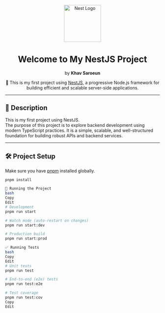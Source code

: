 <p align="center">
  <a href="https://nestjs.com/" target="_blank">
    <img src="https://nestjs.com/img/logo-small.svg" width="120" alt="Nest Logo" />
  </a>
</p>

<h1 align="center">Welcome to My NestJS Project</h1>
<p align="center">by <strong>Khav Saroeun</strong></p>

<p align="center">
  🚀 This is my first project using <a href="https://nestjs.com" target="_blank">NestJS</a>, a progressive Node.js framework for building efficient and scalable server-side applications.
</p>

---

## 📘 Description

This is my first project using NestJS.  
The purpose of this project is to explore backend development using modern TypeScript practices. It is a simple, scalable, and well-structured foundation for building robust APIs and backend services.

---

## 🛠 Project Setup

Make sure you have [pnpm](https://pnpm.io/) installed globally.

```bash
pnpm install

🚀 Running the Project
bash
Copy
Edit
# Development
pnpm run start

# Watch mode (auto-restart on changes)
pnpm run start:dev

# Production build
pnpm run start:prod

✅ Running Tests
bash
Copy
Edit
# Unit tests
pnpm run test

# End-to-end (e2e) tests
pnpm run test:e2e

# Test coverage
pnpm run test:cov
Copy
Edit


